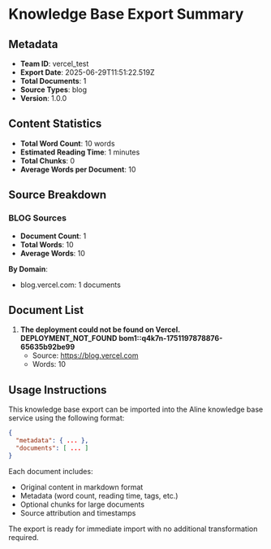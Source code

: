 # Knowledge Base Export Summary

## Metadata
- **Team ID**: vercel_test
- **Export Date**: 2025-06-29T11:51:22.519Z
- **Total Documents**: 1
- **Source Types**: blog
- **Version**: 1.0.0

## Content Statistics
- **Total Word Count**: 10 words
- **Estimated Reading Time**: 1 minutes
- **Total Chunks**: 0
- **Average Words per Document**: 10

## Source Breakdown

### BLOG Sources
- **Document Count**: 1
- **Total Words**: 10
- **Average Words**: 10

**By Domain**:
- blog.vercel.com: 1 documents

## Document List
1. **The deployment could not be found on Vercel. DEPLOYMENT\_NOT\_FOUND bom1::q4k7n-1751197878876-65635b92be99**
   - Source: https://blog.vercel.com
   - Words: 10

## Usage Instructions

This knowledge base export can be imported into the Aline knowledge base service using the following format:

```json
{
  "metadata": { ... },
  "documents": [ ... ]
}
```

Each document includes:
- Original content in markdown format
- Metadata (word count, reading time, tags, etc.)
- Optional chunks for large documents
- Source attribution and timestamps

The export is ready for immediate import with no additional transformation required.
